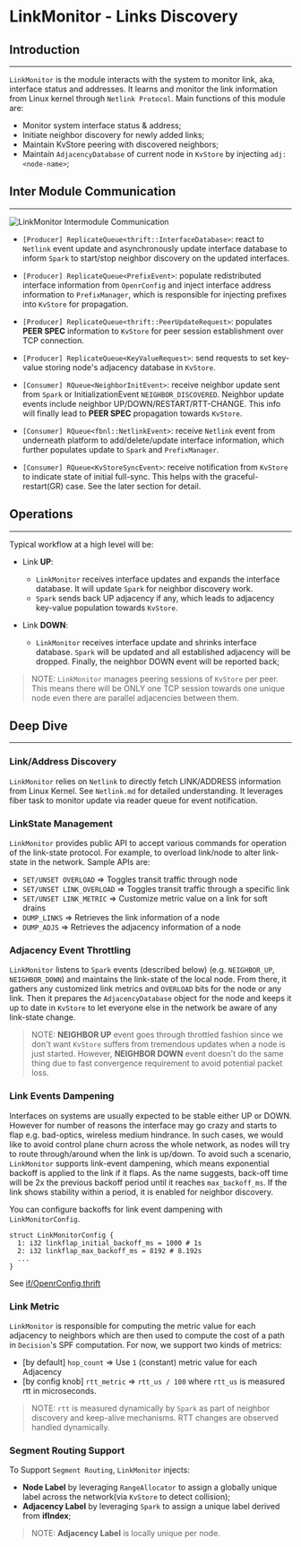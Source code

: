 # LinkMonitor - Links Discovery

## Introduction

---

`LinkMonitor` is the module interacts with the system to monitor link, aka,
interface status and addresses. It learns and monitor the link information from
Linux kernel through `Netlink Protocol`. Main functions of this module are:

- Monitor system interface status & address;
- Initiate neighbor discovery for newly added links;
- Maintain KvStore peering with discovered neighbors;
- Maintain `AdjacencyDatabase` of current node in `KvStore` by injecting
  `adj:<node-name>`;

## Inter Module Communication

---

![LinkMonitor Intermodule Communication](https://user-images.githubusercontent.com/10733132/130930966-4c2557ce-bc88-4781-a37a-dff29da52363.png)

- `[Producer] ReplicateQueue<thrift::InterfaceDatabase>`: react to `Netlink`
  event update and asynchronously update interface database to inform `Spark` to
  start/stop neighbor discovery on the updated interfaces.

- `[Producer] ReplicateQueue<PrefixEvent>`: populate redistributed interface
  information from `OpenrConfig` and inject interface address information to
  `PrefixManager`, which is responsible for injecting prefixes into `KvStore`
  for propagation.

- `[Producer] ReplicateQueue<thrift::PeerUpdateRequest>`: populates **PEER
  SPEC** information to `KvStore` for peer session establishment over TCP
  connection.

- `[Producer] ReplicateQueue<KeyValueRequest>`: send requests to set key-value
  storing node's adjacency database in `KvStore`.

- `[Consumer] RQueue<NeighborInitEvent>`: receive neighbor update sent from
  `Spark` or InitializationEvent `NEIGHBOR_DISCOVERED`. Neighbor update events
  include neighbor UP/DOWN/RESTART/RTT-CHANGE. This info will finally lead to
  **PEER SPEC** propagation towards `KvStore`.

- `[Consumer] RQueue<fbnl::NetlinkEvent>`: receive `Netlink` event from
  underneath platform to add/delete/update interface information, which further
  populates update to `Spark` and `PrefixManager`.

- `[Consumer] RQueue<KvStoreSyncEvent>`: receive notification from `KvStore` to
  indicate state of initial full-sync. This helps with the graceful-restart(GR)
  case. See the later section for detail.

## Operations

---

Typical workflow at a high level will be:

- Link **UP**:

  - `LinkMonitor` receives interface updates and expands the interface database.
    It will update `Spark` for neighbor discovery work.
  - `Spark` sends back UP adjacency if any, which leads to adjacency key-value
    population towards `KvStore`.

- Link **DOWN**:

  - `LinkMonitor` receives interface update and shrinks interface database.
    `Spark` will be updated and all established adjacency will be dropped.
    Finally, the neighbor DOWN event will be reported back;

> NOTE: `LinkMonitor` manages peering sessions of `KvStore` per peer. This means
> there will be ONLY one TCP session towards one unique node even there are
> parallel adjacencies between them.

## Deep Dive

---

### Link/Address Discovery

`LinkMonitor` relies on `Netlink` to directly fetch LINK/ADDRESS information
from Linux Kernel. See `Netlink.md` for detailed understanding. It leverages
fiber task to monitor update via reader queue for event notification.

### LinkState Management

`LinkMonitor` provides public API to accept various commands for operation of
the link-state protocol. For example, to overload link/node to alter link-state
in the network. Sample APIs are:

- `SET/UNSET OVERLOAD` => Toggles transit traffic through node
- `SET/UNSET LINK_OVERLOAD` => Toggles transit traffic through a specific link
- `SET/UNSET LINK_METRIC` => Customize metric value on a link for soft drains
- `DUMP_LINKS` => Retrieves the link information of a node
- `DUMP_ADJS` => Retrieves the adjacency information of a node

### Adjacency Event Throttling

`LinkMonitor` listens to `Spark` events (described below) (e.g. `NEIGHBOR_UP`,
`NEIGHBOR_DOWN`) and maintains the link-state of the local node. From there, it
gathers any customized link metrics and `OVERLOAD` bits for the node or any
link. Then it prepares the `AdjacencyDatabase` object for the node and keeps it
up to date in `KvStore` to let everyone else in the network be aware of any
link-state change.

> NOTE: **NEIGHBOR UP** event goes through throttled fashion since we don't want
> `KvStore` suffers from tremendous updates when a node is just started.
> However, **NEIGHBOR DOWN** event doesn't do the same thing due to fast
> convergence requirement to avoid potential packet loss.

### Link Events Dampening

Interfaces on systems are usually expected to be stable either UP or DOWN.
However for number of reasons the interface may go crazy and starts to flap e.g.
bad-optics, wireless medium hindrance. In such cases, we would like to avoid
control plane churn across the whole network, as nodes will try to route
through/around when the link is up/down. To avoid such a scenario, `LinkMonitor`
supports link-event dampening, which means exponential backoff is applied to the
link if it flaps. As the name suggests, back-off time will be 2x the previous
backoff period until it reaches `max_backoff_ms`. If the link shows stability
within a period, it is enabled for neighbor discovery.

You can configure backoffs for link event dampening with `LinkMonitorConfig`.

```
struct LinkMonitorConfig {
  1: i32 linkflap_initial_backoff_ms = 1000 # 1s
  2: i32 linkflap_max_backoff_ms = 8192 # 8.192s
  ...
}
```

See
[if/OpenrConfig.thrift](https://github.com/facebook/openr/blob/master/openr/if/OpenrConfig.thrift)

### Link Metric

`LinkMonitor` is responsible for computing the metric value for each adjacency
to neighbors which are then used to compute the cost of a path in `Decision`'s
SPF computation. For now, we support two kinds of metrics:

- [by default] `hop_count` => Use `1` (constant) metric value for each Adjacency
- [by config knob] `rtt_metric` => `rtt_us / 100` where `rtt_us` is measured rtt
  in microseconds.

> NOTE: `rtt` is measured dynamically by `Spark` as part of neighbor discovery
> and keep-alive mechanisms. RTT changes are observed handled dynamically.

### Segment Routing Support

To Support `Segment Routing`, `LinkMonitor` injects:

- **Node Label** by leveraging `RangeAllocator` to assign a globally unique
  label across the network(via `KvStore` to detect collision);
- **Adjacency Label** by leveraging `Spark` to assign a unique label derived
  from **ifIndex**;

> NOTE: **Adjacency Label** is locally unique per node.
